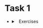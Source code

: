 # Task 1

  - <details>
    <summary>
    <a class="btnfire small stroke"><em class="fas fa-chevron-circle-down"></em>&nbsp;&nbsp;Exercises</a>
    </summary>

    - <details>
        <summary>
        <a class="btnfire small stroke"><em class="fas fa-chevron-circle-down"></em>&nbsp;&nbsp;File Manipulation</a>
        </summary>

        ### :blush: TASK

        - [Create a directory called "devops" and navigate into it.]()
        - [Create a file named "file1.txt" and add some content to it.]()
        - [Make a copy of "file1.txt" named "file2.txt" in the same directory.]()
        - [Rename "file2.txt" to "newfile.txt".]()
        - [Delete "file1.txt".]()

        </details>

    - <details>
        <summary>
        <a class="btnfire small stroke"><em class="fas fa-chevron-circle-down"></em>&nbsp;&nbsp;User Management</a>
        </summary>

        ### :blush: TASK

        - [Create a new user account called "devuser" with a home directory.]()
        - [Set a password for the "devuser" account.]()
        - [Grant "devuser" sudo privileges.]()
        - [Log in as "devuser" and verify the sudo privileges.]()

        </details>

    - <details>
        <summary>
        <a class="btnfire small stroke"><em class="fas fa-chevron-circle-down"></em>&nbsp;&nbsp;Package Management</a>
        </summary>

        ### :blush: TASK

        - [Update the package repository and upgrade all installed packages.]()
        - [Install the "nginx" web server package.]()
        - [Start the "nginx" service and verify that it is running.]()
        - [Stop the "nginx" service.]()

        </details>

    - <details>
        <summary>
        <a class="btnfire small stroke"><em class="fas fa-chevron-circle-down"></em>&nbsp;&nbsp;Networking</a>
        </summary>

        ### :blush: TASK

        - [Check the IP address and network configuration of your machine.]()
        - [Ping a known external IP address (e.g., 8.8.8.8) to test internet connectivity.]()
        - [Change the DNS server settings on your machine to use a different DNS server (e.g., Google DNS).]()
        - [Test the DNS configuration by resolving a domain name (e.g., google.com).]()

        </details>

    - <details>
        <summary>
        <a class="btnfire small stroke"><em class="fas fa-chevron-circle-down"></em>&nbsp;&nbsp;Process Management</a>
        </summary>

        ### :blush: TASK

        - [View all running processes on your machine.]()
        - [Find a specific process by its name or ID.]()
        - [Kill a running process using its process ID.]()

        </details>

    - <details>
        <summary>
        <a class="btnfire small stroke"><em class="fas fa-chevron-circle-down"></em>&nbsp;&nbsp;File Permissions</a>
        </summary>

        ### :blush: TASK

        - [Create a file called "secret.txt" with sensitive information.]()
        - [Set the permissions of "secret.txt" so that only the owner can read and write, and no one else has any access.]()
        - [Verify the permissions by trying to access "secret.txt" as a different user.]()

        </details>

    - <details>
        <summary>
        <a class="btnfire small stroke"><em class="fas fa-chevron-circle-down"></em>&nbsp;&nbsp;Shell Scripting</a>
        </summary>

        ### :blush: TASK

        - [Write a shell script that takes a directory path as an argument and lists all the files in that directory.]()
        - [Make the script executable and run it, passing a directory path as an argument.]()

        </details>
    - <details>
        <summary>
        <a class="btnfire small stroke"><em class="fas fa-chevron-circle-down"></em>&nbsp;&nbsp;Cron Jobs</a>
        </summary>

        ### :blush: TASK

        - [Create a cron job that runs a script every day at a specific time.]()
        - [Write a script that prints "Hello, World!" to a log file.]()
        - [Verify that the cron job is running and check the output in the log file.]()

        </details>
    - <details>
        <summary>
        <a class="btnfire small stroke"><em class="fas fa-chevron-circle-down"></em>&nbsp;&nbsp;Log Analysis</a>
        </summary>

        ### :blush: TASK

        - [View the contents of a log file (e.g., /var/log/syslog) and identify specific events or errors.]()
        - [Use the "grep" command to search for specific patterns or keywords in the log file.]()
        - [Filter the log file output to show only specific types of logs (e.g., errors, warnings).]()

        </details>
    - <details>
        <summary>
        <a class="btnfire small stroke"><em class="fas fa-chevron-circle-down"></em>&nbsp;&nbsp;System Monitoring</a>
        </summary>

        ### :blush: TASK

        - [Use the "top" command to monitor system resource usage (CPU, memory, etc.).]()
        - [Identify the processes consuming the most system resources.]()
        - [Experiment with different sorting options and customize the "top" output.]()

        </details>
        </details>
    </details>